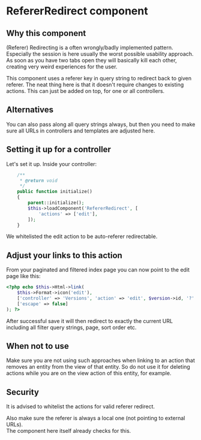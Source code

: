 # RefererRedirect component

## Why this component
(Referer) Redirecting is a often wrongly/badly implemented pattern.
Especially the session is here usually the worst possible usability approach.
As soon as you have two tabs open they will basically kill each other, creating very weird experiences for the user.

This component uses a referer key in query string to redirect back to given referer.
The neat thing here is that it doesn't require changes to existing actions. This can just be
added on top, for one or all controllers.

## Alternatives
You can also pass along all query strings always, but then you need to make sure all URLs in controllers and templates are adjusted here.

## Setting it up for a controller
Let's set it up. Inside your controller: 
```php
    /**
     * @return void
     */
    public function initialize()
    {
        parent::initialize();
        $this->loadComponent('RefererRedirect', [
            'actions' => ['edit'],
        ]);
    }
```
We whitelisted the edit action to be auto-referer redirectable.

## Adjust your links to this action

From your paginated and filtered index page you can now point to the edit page like this:

```php
<?php echo $this->Html->link(
    $this->Format->icon('edit'), 
    ['controller' => 'Versions', 'action' => 'edit', $version->id, '?' => ['ref' => $this->getRequest()->getRequestTarget()]], 
    ['escape' => false]
); ?>
```

After successful save it will then redirect to exactly the current URL including all filter query strings, page, sort order etc.


## When not to use
Make sure you are not using such approaches when linking to an action that removes an entity from the view of that entity.
So do not use it for deleting actions while you are on the view action of this entity, for example.

## Security
It is advised to whitelist the actions for valid referer redirect.

Also make sure the referer is always a local one (not pointing to external URLs).  
The component here itself already checks for this.

